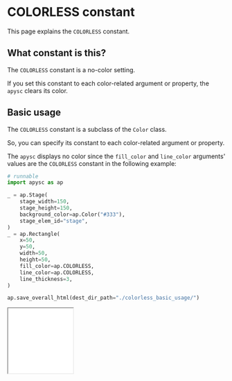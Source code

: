 # COLORLESS constant

This page explains the `COLORLESS` constant.

## What constant is this?

The `COLORLESS` constant is a no-color setting.

If you set this constant to each color-related argument or property, the `apysc` clears its color.

## Basic usage

The `COLORLESS` constant is a subclass of the `Color` class.

So, you can specify its constant to each color-related argument or property.

The `apysc` displays no color since the `fill_color` and `line_color` arguments' values are the `COLORLESS` constant in the following example:

```py
# runnable
import apysc as ap

_ = ap.Stage(
    stage_width=150,
    stage_height=150,
    background_color=ap.Color("#333"),
    stage_elem_id="stage",
)
_ = ap.Rectangle(
    x=50,
    y=50,
    width=50,
    height=50,
    fill_color=ap.COLORLESS,
    line_color=ap.COLORLESS,
    line_thickness=3,
)

ap.save_overall_html(dest_dir_path="./colorless_basic_usage/")
```

<iframe src="static/colorless_basic_usage/index.html" width="150" height="150"></iframe>